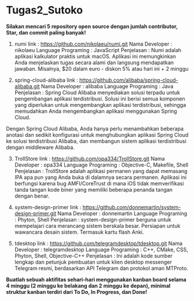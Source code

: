 # Tugas2_Sutoko

**Silakan mencari 5 repository open source dengan jumlah contributor, Star, 
dan commit paling banyak!**

1. numi
link                 : https://github.com/nikolaeu/numi.git
Nama Developer       : nikolaeu
Language Programing  : JavaScript
Penjelasan           : Numi adalah aplikasi kalkulator praktis untuk macOS. Aplikasi ini memungkinkan Anda menjelaskan tugas secara alami dan langsung mendapatkan jawaban. Misalnya, $20 dalam euro - diskon 5% atau hari ini + 2 minggu

2. spring-cloud-alibaba
link                 : https://github.com/alibaba/spring-cloud-alibaba.git
Nama Developer       : alibaba
Language Programing  : Java
Penjelasan           : Spring Cloud Alibaba menyediakan solusi terpadu untuk pengembangan aplikasi terdistribusi. Solusi ini berisi semua komponen yang diperlukan untuk mengembangkan aplikasi terdistribusi, sehingga memudahkan Anda mengembangkan aplikasi menggunakan Spring Cloud.

Dengan Spring Cloud Alibaba, Anda hanya perlu menambahkan beberapa anotasi dan sedikit konfigurasi untuk menghubungkan aplikasi Spring Cloud ke solusi terdistribusi Alibaba, dan membangun sistem aplikasi terdistribusi dengan middleware Alibaba.

3. TrollStore
link                 : https://github.com/opa334/TrollStore.git
Nama Developer       : opa334
Language Programing  : Objective-C, Makefile, Shell
Penjelasan           : TrollStore adalah aplikasi permanen yang dapat memasang IPA apa pun yang Anda buka di dalamnya secara permanen. Aplikasi ini berfungsi karena bug AMFI/CoreTrust di mana iOS tidak memverifikasi tanda tangan kode biner yang memiliki beberapa penanda tangan dengan benar.

4. system-design-primer
link                 : https://github.com/donnemartin/system-design-primer.git
Nama Developer       : donnemartin
Language Programing  : Phyton, Shell
Penjelasan           : system-design-primer berguna untuk mempelajari cara merancang sistem berskala besar. Persiapan untuk wawancara desain sistem. Termasuk kartu flash Anki.

5. tdesktop
link                 : https://github.com/telegramdesktop/tdesktop.git
Nama Developer       : telegramdesktop
Language Programing  : C++, CMake, CSS, Phyton, Shell, Objective-C++
Penjelasan           : Ini adalah kode sumber lengkap dan petunjuk pembuatan untuk klien desktop messenger Telegram resmi, berdasarkan API Telegram dan protokol aman MTProto.


**Buatlah sebuah aktifitas sehari-hari menggunakan kanban board selama 4 
minggu (2 minggu ke belakang dan 2 minggu ke depan), minimal struktur 
kanban terdiri dari To Do, In Progress, dan Done!**
